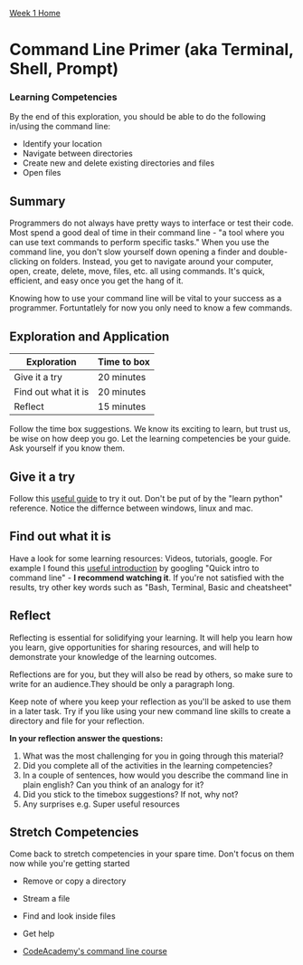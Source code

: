 [Week 1 Home](../)

# Command Line Primer (aka Terminal, Shell, Prompt)  

### Learning Competencies
By the end of this exploration, you should be able to do the following in/using the command line:
- Identify your location
- Navigate between directories
- Create new and delete existing directories and files
- Open files


## Summary
Programmers do not always have pretty ways to interface or test their code. Most spend a good deal of time in their command line - "a tool where you can use text commands to perform specific tasks." When you use the command line, you don't slow yourself down opening a finder and double-clicking on folders. Instead, you get to navigate around your computer, open, create, delete, move, files, etc. all using commands. It's quick, efficient, and easy once you get the hang of it.

Knowing how to use your command line will be vital to your success as a programmer. Fortuntatlely for now you only need to know a few commands.  

## Exploration and Application

Exploration | Time to box |
------------|----------|
Give it a try | 20 minutes
Find out what it is | 20 minutes |
Reflect | 15 minutes |

Follow the time box suggestions. We know its exciting to learn, but trust us, be wise on how deep you go. Let the learning competencies be your guide. Ask yourself if you know them.


## Give it a try
Follow this [useful guide](https://learnpythonthehardway.org/book/appendix-a-cli/ex1.html) to try it out. Don't be put of by the "learn python" reference. Notice the differnce between windows, linux and mac.

## Find out what it is
Have a look for some learning resources: Videos, tutorials, google.
For example I found this [useful introduction](https://www.youtube.com/watch?v=jDINUSK7rXE) by googling "Quick intro to command line" - __I recommend watching it__. If you're not satisfied with the results, try other key words such as "Bash, Terminal, Basic and cheatsheet"

## Reflect
Reflecting is essential for solidifying your learning. It will help you learn how you learn, give opportunities for sharing resources, and will help to demonstrate your knowledge of the learning outcomes.

Reflections are for you, but they will also be read by others, so make sure to write for an audience.They should be only a paragraph long.

Keep note of where you keep your reflection as you'll be asked to use them in a later task. Try if you like using your new command line skills to create a directory and file for your reflection.

__In your reflection answer the questions:__
1. What was the most challenging for you in going through this material?
2. Did you complete all of the activities in the learning competencies?
3. In a couple of sentences, how would you describe the command line in plain english? Can you think of an analogy for it?
4. Did you stick to the timebox suggestions? If not, why not?
4. Any surprises e.g. Super useful resources


## Stretch Competencies
Come back to stretch competencies in your spare time. Don't focus on them now while you're getting started

- Remove or copy a directory
- Stream a file
- Find and look inside files
- Get help

- [CodeAcademy's command line course](https://www.codecademy.com/courses/learn-the-command-line/l)
